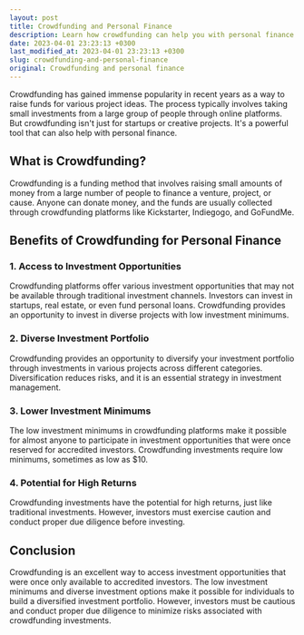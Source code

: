 ```yaml
---
layout: post
title: Crowdfunding and Personal Finance
description: Learn how crowdfunding can help you with personal finance and investment opportunities.
date: 2023-04-01 23:23:13 +0300
last_modified_at: 2023-04-01 23:23:13 +0300
slug: crowdfunding-and-personal-finance
original: Crowdfunding and personal finance
---
```

Crowdfunding has gained immense popularity in recent years as a way to raise funds for various project ideas. The process typically involves taking small investments from a large group of people through online platforms. But crowdfunding isn't just for startups or creative projects. It's a powerful tool that can also help with personal finance.

## What is Crowdfunding?
Crowdfunding is a funding method that involves raising small amounts of money from a large number of people to finance a venture, project, or cause. Anyone can donate money, and the funds are usually collected through crowdfunding platforms like Kickstarter, Indiegogo, and GoFundMe.

## Benefits of Crowdfunding for Personal Finance
### 1. Access to Investment Opportunities
Crowdfunding platforms offer various investment opportunities that may not be available through traditional investment channels. Investors can invest in startups, real estate, or even fund personal loans. Crowdfunding provides an opportunity to invest in diverse projects with low investment minimums.

### 2. Diverse Investment Portfolio
Crowdfunding provides an opportunity to diversify your investment portfolio through investments in various projects across different categories. Diversification reduces risks, and it is an essential strategy in investment management.

### 3. Lower Investment Minimums
The low investment minimums in crowdfunding platforms make it possible for almost anyone to participate in investment opportunities that were once reserved for accredited investors. Crowdfunding investments require low minimums, sometimes as low as $10.

### 4. Potential for High Returns
Crowdfunding investments have the potential for high returns, just like traditional investments. However, investors must exercise caution and conduct proper due diligence before investing.

## Conclusion
Crowdfunding is an excellent way to access investment opportunities that were once only available to accredited investors. The low investment minimums and diverse investment options make it possible for individuals to build a diversified investment portfolio. However, investors must be cautious and conduct proper due diligence to minimize risks associated with crowdfunding investments.